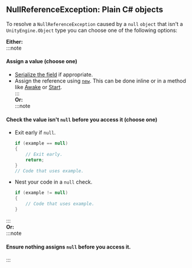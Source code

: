 ## NullReferenceException: Plain C# objects
To resolve a `NullReferenceException` caused by a `null` `object` that isn't a `UnityEngine.Object` type you can choose one of the following options:

**Either:**  
:::note
#### Assign a value (choose one)  
- [Serialize the field](../../../Variables/Serialization/Serializing%20A%20Field%201.md) if appropriate.
- Assign the reference using [`new`](https://docs.microsoft.com/en-us/dotnet/csharp/language-reference/operators/new-operator). This can be done inline or in a method like [Awake](https://docs.unity3d.com/ScriptReference/MonoBehaviour.Awake.html) or [Start](https://docs.unity3d.com/ScriptReference/MonoBehaviour.Start.html).  
:::  
**Or:**  
:::note
#### Check the value isn't `null` before you access it (choose one)  
- Exit early if `null`.
    ```csharp
    if (example == null)
    {
        // Exit early.
        return;
    }
    // Code that uses example.
    ```
- Nest your code in a `null` check.
    ```csharp
    if (example != null)
    {
        // Code that uses example.
    }
    ```
:::  
**Or:**  
:::note
#### Ensure nothing assigns `null` before you access it.
:::